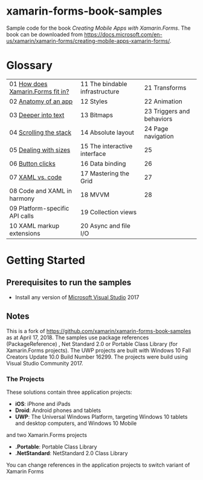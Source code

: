 # xamarin-forms-book-samples

Sample code for the book *Creating Mobile Apps with Xamarin.Forms*. The book can be downloaded from https://docs.microsoft.com/en-us/xamarin/xamarin-forms/creating-mobile-apps-xamarin-forms/.

# Glossary
|     |     |     |
| --- | --- | --- |
| 01 [How does Xamarin.Forms fit in?](https://github.com/UncleCShark/Xamarin-Examples/tree/master/Chapter01/PlatformVisuals) | 11 The bindable infrastructure | 21 Transforms |
| 02 [Anatomy of an app](https://github.com/UncleCShark/Xamarin-Examples/tree/master/Chapter02) | 12 Styles | 22 Animation |
| 03 [Deeper into text](https://github.com/UncleCShark/Xamarin-Examples/tree/master/Chapter03)| 13 Bitmaps | 23 Triggers and behaviors |
| 04 [Scrolling the stack](https://github.com/UncleCShark/Xamarin-Examples/tree/master/Chapter04)| 14 Absolute layout | 24 Page navigation |
| 05 [Dealing with sizes](https://github.com/UncleCShark/Xamarin-Examples/tree/master/Chapter05) | 15 The interactive interface | 25 |
| 06 [Button clicks](https://github.com/UncleCShark/Xamarin-Examples/tree/master/Chapter06) | 16 Data binding | 26 |
| 07 [XAML vs. code](https://github.com/UncleCShark/Xamarin-Examples/tree/master/Chapter07) | 17 Mastering the Grid | 27 |
| 08 Code and XAML in harmony | 18 MVVM | 28 |
| 09 Platform-specific API calls | 19 Collection views |
| 10 XAML markup extensions | 20 Async and file I/O |

# Getting Started

## Prerequisites to run the samples
- Install any version of [Microsoft Visual Studio](https://www.visualstudio.com/) 2017

## Notes
This is a fork of https://github.com/xamarin/xamarin-forms-book-samples as at April 17, 2018. The samples use package references (PackageReference) , Net Standard 2.0 or Portable Class Library (for Xamarin.Forms projects).
The UWP projects are built with Windows 10 Fall Creators Update 10.0 Build Number 16299. The projects were build using Visual Studio Community 2017.

### The Projects

These solutions contain three application projects:

- **iOS**: iPhone and iPads
- **Droid**: Android phones and tablets
- **UWP**: The Universal Windows Platform, targeting Windows 10 tablets and desktop computers, and Windows 10 Mobile

and two Xamarin.Forms projects

- **.Portable**: Portable Class Library
- **.NetStandard**: NetStandard 2.0 Class Library

You can change references in the application projects to switch variant of Xamarin Forms
